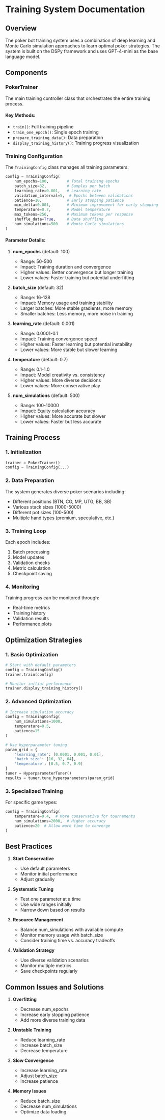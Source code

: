# Training System Documentation

## Overview
The poker bot training system uses a combination of deep learning and Monte Carlo simulation approaches to learn optimal poker strategies. The system is built on the DSPy framework and uses GPT-4-mini as the base language model.

## Components

### PokerTrainer
The main training controller class that orchestrates the entire training process.

#### Key Methods:
- `train()`: Full training pipeline
- `train_one_epoch()`: Single epoch training
- `prepare_training_data()`: Data preparation
- `display_training_history()`: Training progress visualization

### Training Configuration
The `TrainingConfig` class manages all training parameters:

```python
config = TrainingConfig(
    num_epochs=100,        # Total training epochs
    batch_size=32,         # Samples per batch
    learning_rate=0.001,   # Learning rate
    validation_interval=5,  # Epochs between validations
    patience=10,           # Early stopping patience
    min_delta=0.001,       # Minimum improvement for early stopping
    temperature=0.7,       # Model temperature
    max_tokens=256,        # Maximum tokens per response
    shuffle_data=True,     # Data shuffling
    num_simulations=500    # Monte Carlo simulations
)
```

#### Parameter Details:

1. **num_epochs** (default: 100)
   - Range: 50-500
   - Impact: Training duration and convergence
   - Higher values: Better convergence but longer training
   - Lower values: Faster training but potential underfitting

2. **batch_size** (default: 32)
   - Range: 16-128
   - Impact: Memory usage and training stability
   - Larger batches: More stable gradients, more memory
   - Smaller batches: Less memory, more noise in training

3. **learning_rate** (default: 0.001)
   - Range: 0.0001-0.1
   - Impact: Training convergence speed
   - Higher values: Faster learning but potential instability
   - Lower values: More stable but slower learning

4. **temperature** (default: 0.7)
   - Range: 0.1-1.0
   - Impact: Model creativity vs. consistency
   - Higher values: More diverse decisions
   - Lower values: More conservative play

5. **num_simulations** (default: 500)
   - Range: 100-10000
   - Impact: Equity calculation accuracy
   - Higher values: More accurate but slower
   - Lower values: Faster but less accurate

## Training Process

### 1. Initialization
```python
trainer = PokerTrainer()
config = TrainingConfig(...)
```

### 2. Data Preparation
The system generates diverse poker scenarios including:
- Different positions (BTN, CO, MP, UTG, BB, SB)
- Various stack sizes (1000-5000)
- Different pot sizes (100-500)
- Multiple hand types (premium, speculative, etc.)

### 3. Training Loop
Each epoch includes:
1. Batch processing
2. Model updates
3. Validation checks
4. Metric calculation
5. Checkpoint saving

### 4. Monitoring
Training progress can be monitored through:
- Real-time metrics
- Training history
- Validation results
- Performance plots

## Optimization Strategies

### 1. Basic Optimization
```python
# Start with default parameters
config = TrainingConfig()
trainer.train(config)

# Monitor initial performance
trainer.display_training_history()
```

### 2. Advanced Optimization
```python
# Increase simulation accuracy
config = TrainingConfig(
    num_simulations=1000,
    temperature=0.5,
    patience=15
)

# Use hyperparameter tuning
param_grid = {
    'learning_rate': [0.0001, 0.001, 0.01],
    'batch_size': [16, 32, 64],
    'temperature': [0.5, 0.7, 0.9]
}
tuner = HyperparameterTuner()
results = tuner.tune_hyperparameters(param_grid)
```

### 3. Specialized Training
For specific game types:
```python
config = TrainingConfig(
    temperature=0.4,  # More conservative for tournaments
    num_simulations=2000,  # Higher accuracy
    patience=20  # Allow more time to converge
)
```

## Best Practices

1. **Start Conservative**
   - Use default parameters
   - Monitor initial performance
   - Adjust gradually

2. **Systematic Tuning**
   - Test one parameter at a time
   - Use wide ranges initially
   - Narrow down based on results

3. **Resource Management**
   - Balance num_simulations with available compute
   - Monitor memory usage with batch_size
   - Consider training time vs. accuracy tradeoffs

4. **Validation Strategy**
   - Use diverse validation scenarios
   - Monitor multiple metrics
   - Save checkpoints regularly

## Common Issues and Solutions

1. **Overfitting**
   - Decrease num_epochs
   - Increase early stopping patience
   - Add more diverse training data

2. **Unstable Training**
   - Reduce learning_rate
   - Increase batch_size
   - Decrease temperature

3. **Slow Convergence**
   - Increase learning_rate
   - Adjust batch_size
   - Increase patience

4. **Memory Issues**
   - Reduce batch_size
   - Decrease num_simulations
   - Optimize data loading

